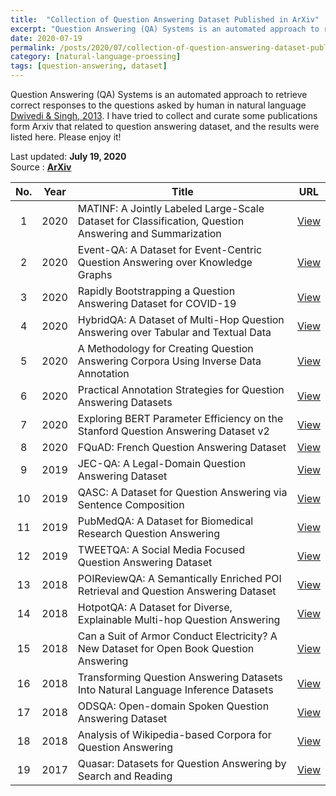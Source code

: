 ```yaml
---
title:  "Collection of Question Answering Dataset Published in ArXiv"
excerpt: "Question Answering (QA) Systems is an automated approach to retrieve correct responses to the questions asked by human in natural language.  I have tried to collect and curate some publications form Arxiv that related to question answering dataset, and the results were listed here. Please enjoy it!"
date: 2020-07-19
permalink: /posts/2020/07/collection-of-question-answering-dataset-published-in-arxiv
category: [natural-language-proessing]
tags: [question-answering, dataset]
---
```


Question Answering (QA) Systems is an automated approach to retrieve correct responses to the questions asked by human in natural language [Dwivedi & Singh, 2013](https://doi.org/10.1016/j.protcy.2013.12.378).  I have tried to collect and curate some publications form Arxiv that related to question answering dataset, and the results were listed here. Please enjoy it!

Last updated: **July 19, 2020** <br />
Source      : [**ArXiv**](https://arxiv.org/)

|No.| Year  |  Title | URL      |
|:-:| :---: | ------ | :------: |
|1|2020|MATINF: A Jointly Labeled Large-Scale Dataset for Classification, Question Answering and Summarization| [View](https://arxiv.org/abs/2004.12302) |
|2|2020|Event-QA: A Dataset for Event-Centric Question Answering over Knowledge Graphs| [View](https://arxiv.org/abs/2004.11861) |
|3|2020|Rapidly Bootstrapping a Question Answering Dataset for COVID-19| [View](https://arxiv.org/abs/2004.11339) |
|4|2020|HybridQA: A Dataset of Multi-Hop Question Answering over Tabular and Textual Data| [View](https://arxiv.org/abs/2004.07347) |
|5|2020|A Methodology for Creating Question Answering Corpora Using Inverse Data Annotation| [View](https://arxiv.org/abs/2004.07633) |
|6|2020|Practical Annotation Strategies for Question Answering Datasets| [View](https://arxiv.org/abs/2003.03235) |
|7|2020|Exploring BERT Parameter Efficiency on the Stanford Question Answering Dataset v2| [View](https://arxiv.org/abs/2002.10670) |
|8|2020|FQuAD: French Question Answering Dataset| [View](https://arxiv.org/abs/2002.06071) |
|9|2019|JEC-QA: A Legal-Domain Question Answering Dataset| [View](https://arxiv.org/abs/1911.12011) |
|10|2019|QASC: A Dataset for Question Answering via Sentence Composition| [View](https://arxiv.org/abs/1910.11473) |
|11|2019|PubMedQA: A Dataset for Biomedical Research Question Answering| [View](https://arxiv.org/abs/1909.06146) |
|12|2019|TWEETQA: A Social Media Focused Question Answering Dataset| [View](https://arxiv.org/abs/1907.06292) |
|13|2018|POIReviewQA: A Semantically Enriched POI Retrieval and Question Answering Dataset| [View](https://arxiv.org/abs/1810.02802) |
|14|2018|HotpotQA: A Dataset for Diverse, Explainable Multi-hop Question Answering| [View](https://arxiv.org/abs/1809.09600) |
|15|2018|Can a Suit of Armor Conduct Electricity? A New Dataset for Open Book Question Answering| [View](https://arxiv.org/abs/1809.02789) |
|16|2018|Transforming Question Answering Datasets Into Natural Language Inference Datasets| [View](https://arxiv.org/abs/1809.02922) |
|17|2018|ODSQA: Open-domain Spoken Question Answering Dataset| [View](https://arxiv.org/abs/1808.02280) |
|18|2018|Analysis of Wikipedia-based Corpora for Question Answering| [View](https://arxiv.org/abs/1801.02073) |
|19|2017|Quasar: Datasets for Question Answering by Search and Reading| [View](https://arxiv.org/abs/1707.03904) |
